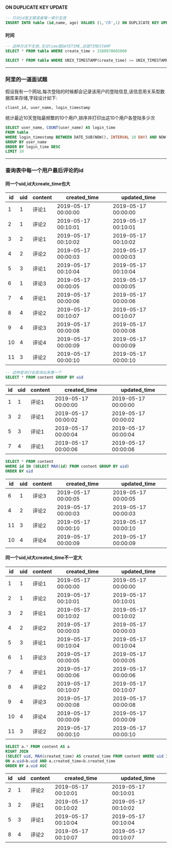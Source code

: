 #### ON DUPLICATE KEY UPDATE

```sql
-- 只对id是主键或者唯一索引生效
INSERT INTO table (id,name, age) VALUES (1,'CR',1) ON DUPLICATE KEY UPDATE age=age+1
```

#### 时间

```sql
-- 这种方式不生效,无论time是DATETIME,还是TIMESTAMP
SELECT * FROM table WHERE create_time > 1580970685000

SELECT * FROM table WHERE UNIX_TIMESTAMP(create_time) >= UNIX_TIMESTAMP('2021-06-01 06:01:00')
```

---

### 阿里的一道面试题

假设我有一个网站,每次登陆的时候都会记录该用户的登陆信息,该信息用关系型数据库来存储,字段设计如下:

```
client_id, user_name, login_timestamp
```

统计最近10天登陆最频繁的10个用户,排序并打印出这10个用户各登陆多少次

```sql
SELECT user_name, COUNT(user_name) AS login_time
FROM table
WHERE login_timestamp BETWEEN DATE_SUB(NOW(), INTERVAL 10 DAY) AND NOW()
GROUP BY user_name
ORDER BY login_time DESC
LIMIT 10
```

---

### 查询表中每一个用户最后评论的id

#### 同一个uid,id大create_time也大

| id   | uid  | content | created_time        | updated_time        |
| ---- | ---- | ------- | ------------------- | ------------------- |
| 1    | 1    | 评论1   | 2019-05-17 00:00:00 | 2019-05-17 00:00:00 |
| 2    | 1    | 评论2   | 2019-05-17 00:10:01 | 2019-05-17 00:10:01 |
| 3    | 2    | 评论1   | 2019-05-17 00:10:02 | 2019-05-17 00:10:02 |
| 4    | 2    | 评论2   | 2019-05-17 00:00:03 | 2019-05-17 00:00:03 |
| 5    | 3    | 评论1   | 2019-05-17 00:10:04 | 2019-05-17 00:10:04 |
| 6    | 1    | 评论3   | 2019-05-17 00:00:05 | 2019-05-17 00:00:05 |
| 7    | 4    | 评论1   | 2019-05-17 00:00:06 | 2019-05-17 00:00:06 |
| 8    | 4    | 评论2   | 2019-05-17 00:10:07 | 2019-05-17 00:10:07 |
| 9    | 4    | 评论3   | 2019-05-17 00:00:08 | 2019-05-17 00:00:08 |
| 10   | 4    | 评论4   | 2019-05-17 00:00:09 | 2019-05-17 00:00:09 |
| 11   | 3    | 评论2   | 2019-05-17 00:00:10 | 2019-05-17 00:00:10 |

```sql
-- 这种查询只会查询出来第一个
SELECT * FROM content GROUP BY uid
```

| id   | uid  | content | created_time        | updated_time        |
| ---- | ---- | ------- | ------------------- | ------------------- |
| 1    | 1    | 评论1   | 2019-05-17 00:00:00 | 2019-05-17 00:00:00 |
| 3    | 2    | 评论1   | 2019-05-17 00:00:02 | 2019-05-17 00:00:02 |
| 5    | 3    | 评论1   | 2019-05-17 00:00:04 | 2019-05-17 00:00:04 |
| 7    | 4    | 评论1   | 2019-05-17 00:00:06 | 2019-05-17 00:00:06 |

```sql
SELECT * FROM content
WHERE id IN (SELECT MAX(id) FROM content GROUP BY uid)
ORDER BY uid
```

| id   | uid  | content | created_time        | updated_time        |
| ---- | ---- | ------- | ------------------- | ------------------- |
| 6    | 1    | 评论3   | 2019-05-17 00:00:05 | 2019-05-17 00:00:05 |
| 4    | 2    | 评论2   | 2019-05-17 00:00:03 | 2019-05-17 00:00:03 |
| 11   | 3    | 评论2   | 2019-05-17 00:00:10 | 2019-05-17 00:00:10 |
| 10   | 4    | 评论4   | 2019-05-17 00:00:09 | 2019-05-17 00:00:09 |

#### 同一个uid,id大created_time不一定大

| id   | uid  | content | created_time        | updated_time        |
| ---- | ---- | ------- | ------------------- | ------------------- |
| 1    | 1    | 评论1   | 2019-05-17 00:00:00 | 2019-05-17 00:00:00 |
| 2    | 1    | 评论2   | 2019-05-17 00:10:01 | 2019-05-17 00:10:01 |
| 3    | 2    | 评论1   | 2019-05-17 00:10:02 | 2019-05-17 00:10:02 |
| 4    | 2    | 评论2   | 2019-05-17 00:00:03 | 2019-05-17 00:00:03 |
| 5    | 3    | 评论1   | 2019-05-17 00:10:04 | 2019-05-17 00:10:04 |
| 6    | 1    | 评论3   | 2019-05-17 00:00:05 | 2019-05-17 00:00:05 |
| 7    | 4    | 评论1   | 2019-05-17 00:00:06 | 2019-05-17 00:00:06 |
| 8    | 4    | 评论2   | 2019-05-17 00:10:07 | 2019-05-17 00:10:07 |
| 9    | 4    | 评论3   | 2019-05-17 00:00:08 | 2019-05-17 00:00:08 |
| 10   | 4    | 评论4   | 2019-05-17 00:00:09 | 2019-05-17 00:00:09 |
| 11   | 3    | 评论2   | 2019-05-17 00:00:10 | 2019-05-17 00:00:10 |

```sql
SELECT a.* FROM content AS a
RIGHT JOIN 
(SELECT uid, MAX(created_time) AS created_time FROM content WHERE uid IS NOT NULL GROUP BY uid) AS b
ON a.uid=b.uid AND a.created_time=b.created_time
ORDER BY a.uid ASC
```

| id   | uid  | content | created_time        | updated_time        |
| ---- | ---- | ------- | ------------------- | ------------------- |
| 2    | 1    | 评论2   | 2019-05-17 00:10:01 | 2019-05-17 00:10:01 |
| 3    | 2    | 评论1   | 2019-05-17 00:10:02 | 2019-05-17 00:10:02 |
| 5    | 3    | 评论1   | 2019-05-17 00:10:04 | 2019-05-17 00:10:04 |
| 8    | 4    | 评论2   | 2019-05-17 00:10:07 | 2019-05-17 00:10:07 |
